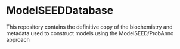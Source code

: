 # ModelSEEDDatabase
This repository contains the definitive copy of the biochemistry and metadata used to construct models using the ModelSEED/ProbAnno approach
